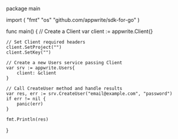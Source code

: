 package main

import (
    "fmt"
    "os"
    "github.com/appwrite/sdk-for-go"
)

func main() {
    // Create a Client
    var client := appwrite.Client{}

    // Set Client required headers
    client.SetProject("")
    client.SetKey("")

    // Create a new Users service passing Client
    var srv := appwrite.Users{
        client: &client
    }

    // Call CreateUser method and handle results
    var res, err := srv.CreateUser("email@example.com", "password")
    if err != nil {
        panic(err)
    }

    fmt.Println(res)
}
